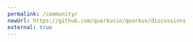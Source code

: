```yaml
---
permalink: /community/
newUrl: https://github.com/quarkusio/quarkus/discussions
external: true
---
```

